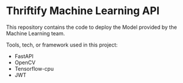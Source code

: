 # Thriftify Machine Learning API

This repository contains the code to deploy the Model provided by the Machine Learning team.

Tools, tech, or framework used in this project:
- FastAPI
- OpenCV
- Tensorflow-cpu
- JWT
